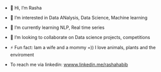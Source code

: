 - 👋 Hi, I’m Rasha 
- 👀 I’m interested in Data ANalysis, Data Science, Machine learning
- 🌱 I’m currently learning NLP, Real time series
- 💞️ I’m looking to collaborate on Data science projects, competitions
- ⚡ Fun fact: Iam a wife and a mommy =)) I love animals, plants and the enviroment

- To reach me via linkedin: [wwww.linkedin.me/rashahabib ](https://www.linkedin.com/in/rasha-habib/)

<!---
solifan/solifan is a ✨ special ✨ repository because its `README.md` (this file) appears on your GitHub profile.
You can click the Preview link to take a look at your changes.
--->
